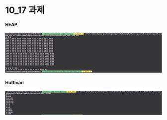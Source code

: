 <h1>10_17 과제</h1>
<h4>HEAP</h4>
<img src="./img/heap_sort.png" />

<h4>Huffman</h4>
<img src="./img/huffman.png" />
